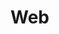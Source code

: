 <head>
    <script src="https://cdnjs.cloudflare.com/ajax/libs/p5.js/1.4.0/p5.js"></script>
    <!-- <script src="https://cdnjs.cloudflare.com/ajax/libs/p5.js/1.4.0/addons/p5.sound.min.js"></script> -->
    <!-- <link rel="stylesheet" type="text/css" href="css/style.css"> -->
    <meta charset="utf-8" />

</head>


# Web

  <body>
    <script src="js/sketch.js"></script>
  </body>